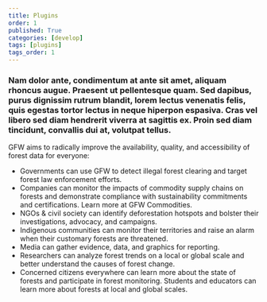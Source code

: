 ```yaml
---
title: Plugins
order: 1
published: True
categories: [develop]
tags: [plugins]
tags_order: 1
---
```

<h3>Nam dolor ante, condimentum at ante sit amet, aliquam rhoncus augue. Praesent ut pellentesque quam. Sed dapibus, purus dignissim rutrum blandit, lorem lectus venenatis felis, quis egestas tortor lectus in neque hiperpon espasiva.  Cras vel libero sed diam hendrerit viverra at sagittis ex. Proin sed diam tincidunt, convallis dui at, volutpat tellus.</h3>
<p>GFW aims to radically improve the availability, quality, and accessibility of forest data for everyone:</p>
<ul>
  <li>Governments can use GFW to detect illegal forest clearing and target forest law enforcement efforts.</li>
  <li>Companies can monitor the impacts of commodity supply chains on forests and demonstrate compliance with sustainability commitments and certifications. Learn more at GFW Commodities.</li>
  <li>NGOs & civil society can identify deforestation hotspots and bolster their investigations, advocacy, and campaigns.</li>
  <li>Indigenous communities can monitor their territories and raise an alarm when their customary forests are threatened.</li>
  <li>Media can gather evidence, data, and graphics for reporting.</li>
  <li>Researchers can analyze forest trends on a local or global scale and better understand the causes of forest change.</li>
  <li>Concerned citizens everywhere can learn more about the state of forests and participate in forest monitoring. Students and educators can learn more about forests at local and global scales.</li>
</ul>
